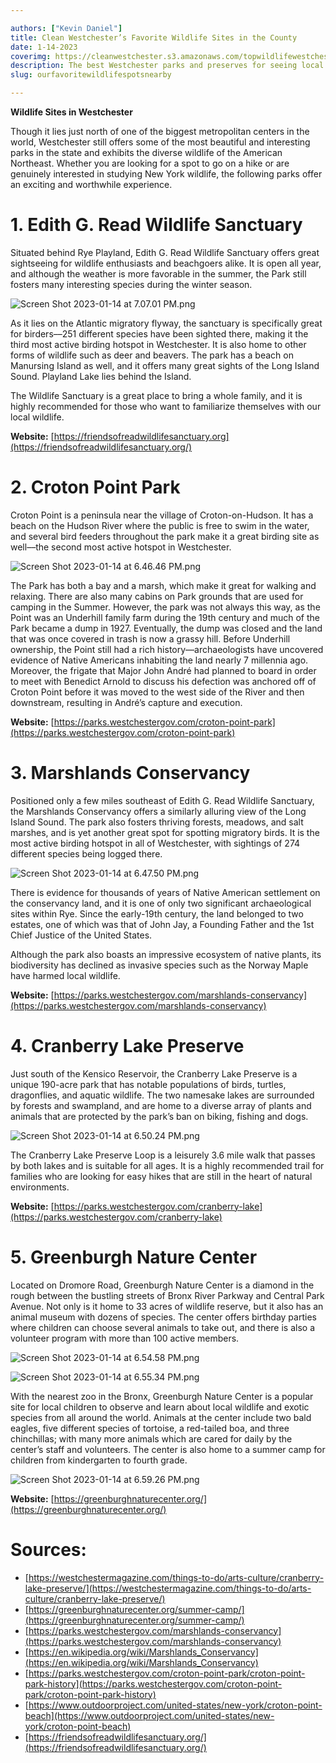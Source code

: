 ```yaml
---

authors: ["Kevin Daniel"]
title: Clean Westchester’s Favorite Wildlife Sites in the County
date: 1-14-2023
coverimg: https://cleanwestchester.s3.amazonaws.com/topwildlifewestchester.jpeg
description: The best Westchester parks and preserves for seeing local wildlife and enjoying nature.
slug: ourfavoritewildlifespotsnearby

---
```


**Wildlife Sites in Westchester**

Though it lies just north of one of the biggest metropolitan centers in the world, Westchester still offers some of the most beautiful and interesting parks in the state and exhibits the diverse wildlife of the American Northeast. Whether you are looking for a spot to go on a hike or are genuinely interested in studying New York wildlife, the following parks offer an exciting and worthwhile experience.

# 1. Edith G. Read Wildlife Sanctuary

Situated behind Rye Playland, Edith G. Read Wildlife Sanctuary offers great sightseeing for wildlife enthusiasts and beachgoers alike. It is open all year, and although the weather is more favorable in the summer, the Park still fosters many interesting species during the winter season.

![Screen Shot 2023-01-14 at 7.07.01 PM.png](https://s3-us-west-2.amazonaws.com/secure.notion-static.com/65955594-0bce-4725-9ee3-069e6bd7e3a2/Screen_Shot_2023-01-14_at_7.07.01_PM.png)

As it lies on the Atlantic migratory flyway, the sanctuary is specifically great for birders––251 different species have been sighted there, making it the third most active birding hotspot in Westchester. It is also home to other forms of wildlife such as deer and beavers. The park has a beach on Manursing Island as well, and it offers many great sights of the Long Island Sound. Playland Lake lies behind the Island.

The Wildlife Sanctuary is a great place to bring a whole family, and it is highly recommended for those who want to familiarize themselves with our local wildlife.

**Website:** [https://friendsofreadwildlifesanctuary.org](https://friendsofreadwildlifesanctuary.org/)

# 2. Croton Point Park

Croton Point is a peninsula near the village of Croton-on-Hudson. It has a beach on the Hudson River where the public is free to swim in the water, and several bird feeders throughout the park make it a great birding site as well––the second most active hotspot in Westchester.

![Screen Shot 2023-01-14 at 6.46.46 PM.png](https://s3-us-west-2.amazonaws.com/secure.notion-static.com/73763bd0-1a23-43d6-a024-9db02b6c90fe/Screen_Shot_2023-01-14_at_6.46.46_PM.png)

The Park has both a bay and a marsh, which make it great for walking and relaxing. There are also many cabins on Park grounds that are used for camping in the Summer. However, the park was not always this way, as the Point was an Underhill family farm during the 19th century and much of the Park became a dump in 1927. Eventually, the dump was closed and the land that was once covered in trash is now a grassy hill. Before Underhill ownership, the Point still had a rich history––archaeologists have uncovered evidence of Native Americans inhabiting the land nearly 7 millennia ago. Moreover, the frigate that Major John André had planned to board in order to meet with Benedict Arnold to discuss his defection was anchored off of Croton Point before it was moved to the west side of the River and then downstream, resulting in André’s capture and execution.

**Website:** [https://parks.westchestergov.com/croton-point-park](https://parks.westchestergov.com/croton-point-park)

# 3. Marshlands Conservancy

Positioned only a few miles southeast of Edith G. Read Wildlife Sanctuary, the Marshlands Conservancy offers a similarly alluring view of the Long Island Sound. The park also fosters thriving forests, meadows, and salt marshes, and is yet another great spot for spotting migratory birds. It is the most active birding hotspot in all of Westchester, with sightings of 274 different species being logged there.

![Screen Shot 2023-01-14 at 6.47.50 PM.png](https://s3-us-west-2.amazonaws.com/secure.notion-static.com/162e97c3-1a31-4606-acf6-b19e3fac9f4b/Screen_Shot_2023-01-14_at_6.47.50_PM.png)

There is evidence for thousands of years of Native American settlement on the conservancy land, and it is one of only two significant archaeological sites within Rye. Since the early-19th century, the land belonged to two estates, one of which was that of John Jay, a Founding Father and the 1st Chief Justice of the United States.

Although the park also boasts an impressive ecosystem of native plants, its biodiversity has declined as invasive species such as the Norway Maple have harmed local wildlife.

**Website:** [https://parks.westchestergov.com/marshlands-conservancy](https://parks.westchestergov.com/marshlands-conservancy)

# 4. Cranberry Lake Preserve

Just south of the Kensico Reservoir, the Cranberry Lake Preserve is a unique 190-acre park that has notable populations of birds, turtles, dragonflies, and aquatic wildlife. The two namesake lakes are surrounded by forests and swampland, and are home to a diverse array of plants and animals that are protected by the park’s ban on biking, fishing and dogs.

![Screen Shot 2023-01-14 at 6.50.24 PM.png](https://s3-us-west-2.amazonaws.com/secure.notion-static.com/73fa6ae0-f94e-4691-85b5-305b77853212/Screen_Shot_2023-01-14_at_6.50.24_PM.png)

The Cranberry Lake Preserve Loop is a leisurely 3.6 mile walk that passes by both lakes and is suitable for all ages. It is a highly recommended trail for families who are looking for easy hikes that are still in the heart of natural environments.

**Website:** [https://parks.westchestergov.com/cranberry-lake](https://parks.westchestergov.com/cranberry-lake)

# 5. Greenburgh Nature Center

Located on Dromore Road, Greenburgh Nature Center is a diamond in the rough between the bustling streets of Bronx River Parkway and Central Park Avenue. Not only is it home to 33 acres of wildlife reserve, but it also has an animal museum with dozens of species. The center offers birthday parties where children can choose several animals to take out, and there is also a volunteer program with more than 100 active members.

![Screen Shot 2023-01-14 at 6.54.58 PM.png](https://s3-us-west-2.amazonaws.com/secure.notion-static.com/d2bd0ae9-ee9c-40b9-9338-6b76e1f61ca1/Screen_Shot_2023-01-14_at_6.54.58_PM.png)

![Screen Shot 2023-01-14 at 6.55.34 PM.png](https://s3-us-west-2.amazonaws.com/secure.notion-static.com/ab5a68b2-41d6-4fdd-9d4e-72e94b226af5/Screen_Shot_2023-01-14_at_6.55.34_PM.png)

With the nearest zoo in the Bronx, Greenburgh Nature Center is a popular site for local children to observe and learn about local wildlife and exotic species from all around the world. Animals at the center include two bald eagles, five different species of tortoise, a red-tailed boa, and three chinchillas; with many more animals which are cared for daily by the center’s staff and volunteers. The center is also home to a summer camp for children from kindergarten to fourth grade.

![Screen Shot 2023-01-14 at 6.59.26 PM.png](https://s3-us-west-2.amazonaws.com/secure.notion-static.com/7664ae61-6a8e-487c-94e6-2c4cd289f58a/Screen_Shot_2023-01-14_at_6.59.26_PM.png)

**Website:** [https://greenburghnaturecenter.org/](https://greenburghnaturecenter.org/)

# Sources:

- [https://westchestermagazine.com/things-to-do/arts-culture/cranberry-lake-preserve/](https://westchestermagazine.com/things-to-do/arts-culture/cranberry-lake-preserve/)
- [https://greenburghnaturecenter.org/summer-camp/](https://greenburghnaturecenter.org/summer-camp/)
- [https://parks.westchestergov.com/marshlands-conservancy](https://parks.westchestergov.com/marshlands-conservancy)
- [https://en.wikipedia.org/wiki/Marshlands_Conservancy](https://en.wikipedia.org/wiki/Marshlands_Conservancy)
- [https://parks.westchestergov.com/croton-point-park/croton-point-park-history](https://parks.westchestergov.com/croton-point-park/croton-point-park-history)
- [https://www.outdoorproject.com/united-states/new-york/croton-point-beach](https://www.outdoorproject.com/united-states/new-york/croton-point-beach)
- [https://friendsofreadwildlifesanctuary.org/](https://friendsofreadwildlifesanctuary.org/)